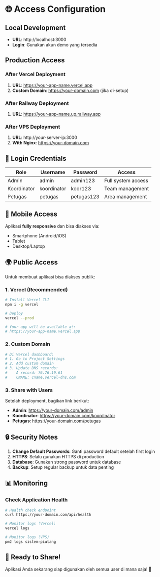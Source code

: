 # 🌐 Access Configuration

## Local Development
- **URL**: http://localhost:3000
- **Login**: Gunakan akun demo yang tersedia

## Production Access

### After Vercel Deployment
1. **URL**: https://your-app-name.vercel.app
2. **Custom Domain**: https://your-domain.com (jika di-setup)

### After Railway Deployment
1. **URL**: https://your-app-name.up.railway.app

### After VPS Deployment
1. **URL**: http://your-server-ip:3000
2. **With Nginx**: https://your-domain.com

## 🔑 Login Credentials

| Role | Username | Password | Access |
|------|----------|----------|--------|
| Admin | admin | admin123 | Full system access |
| Koordinator | koordinator | koor123 | Team management |
| Petugas | petugas | petugas123 | Area management |

## 📱 Mobile Access

Aplikasi **fully responsive** dan bisa diakses via:
- Smartphone (Android/iOS)
- Tablet
- Desktop/Laptop

## 🌍 Public Access

Untuk membuat aplikasi bisa diakses publik:

### 1. **Vercel (Recommended)**
```bash
# Install Vercel CLI
npm i -g vercel

# Deploy
vercel --prod

# Your app will be available at:
# https://your-app-name.vercel.app
```

### 2. **Custom Domain**
```bash
# Di Vercel dashboard:
# 1. Go to Project Settings
# 2. Add custom domain
# 3. Update DNS records:
#    A record: 76.76.19.61
#    CNAME: cname.vercel-dns.com
```

### 3. **Share with Users**
Setelah deployment, bagikan link berikut:
- **Admin**: https://your-domain.com/admin
- **Koordinator**: https://your-domain.com/koordinator  
- **Petugas**: https://your-domain.com/petugas

## 🔒 Security Notes

1. **Change Default Passwords**: Ganti password default setelah first login
2. **HTTPS**: Selalu gunakan HTTPS di production
3. **Database**: Gunakan strong password untuk database
4. **Backup**: Setup regular backup untuk data penting

## 📊 Monitoring

### Check Application Health
```bash
# Health check endpoint
curl https://your-domain.com/api/health

# Monitor logs (Vercel)
vercel logs

# Monitor logs (VPS)
pm2 logs sistem-piutang
```

## 🚀 Ready to Share!

Aplikasi Anda sekarang siap digunakan oleh semua user di mana saja! 🎉